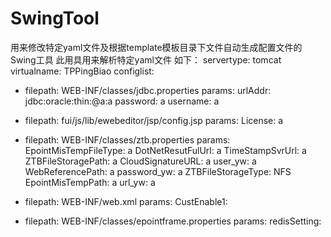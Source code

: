 # SwingTool
用来修改特定yaml文件及根据template模板目录下文件自动生成配置文件的Swing工具
此用具用来解析特定yaml文件
如下：
servertype: tomcat
virtualname: TPPingBiao
configlist:
- filepath: WEB-INF/classes/jdbc.properties
  params:
    urlAddr: jdbc:oracle:thin:@a:a
    password: a
    username: a

- filepath: fui/js/lib/ewebeditor/jsp/config.jsp
  params:
    License: a

- filepath: WEB-INF/classes/ztb.properties
  params:
    EpointMisTempFileType: a
    DotNetResutFulUrl: a
    TimeStampSvrUrl: a
    ZTBFileStoragePath: a
    CloudSignatureURL: a
    user_yw: a
    WebReferencePath: a
    password_yw: a
    ZTBFileStorageType: NFS
    EpointMisTempPath: a
    url_yw: a

- filepath: WEB-INF/web.xml
  params:
    CustEnable1: <!--
    CustEnable2: -->

- filepath: WEB-INF/classes/epointframe.properties
  params:
    redisSetting: 
